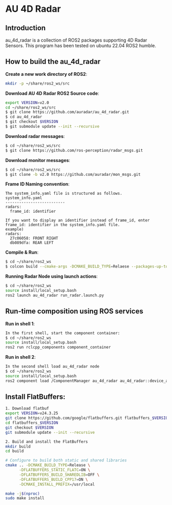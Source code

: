 AU 4D Radar
========

## Introduction
au_4d_radar is a collection of ROS2 packages supporting 4D Radar Sensors.
This program has been tested on ubuntu 22.04 ROS2 humble.

## How to build the au_4d_radar 

**Create a new work directory of ROS2**:
```bash
mkdir -p ~/share/ros2_ws/src
```

**Download AU 4D Radar ROS2 Source code**:
```bash
export VERSION=v2.0
cd ~/share/ros2_ws/src
$ git clone https://github.com/auradar/au_4d_radar.git
$ cd au_4d_radar
$ git checkout $VERSION
$ git submodule update --init --recursive

```

**Download radar messages**:
```bash
$ cd ~/share/ros2_ws/src
$ git clone https://github.com/ros-perception/radar_msgs.git
```

**Download monitor messages**:
```bash
$ cd ~/share/ros2_ws/src
$ git clone -b v2.0 https://github.com/auradar/mon_msgs.git
```

**Frame ID Naming convention**:
```
The system_info.yaml file is structured as follows.
system_info.yaml
--------------------------
radars:
  frame_id: identifier  

If you want to display an identifier instead of frame_id, enter frame_id: identifier in the system_info.yaml file.
example)
radars:
  27c06058: FRONT RIGHT
  db089dfa: REAR LEFT
```

**Compile & Run**:
```bash
$ cd ~/share/ros2_ws
$ colcon build --cmake-args -DCMAKE_BUILD_TYPE=Relaese --packages-up-to au_4d_radar
```

**Running Radar Node using launch actions**:
```bash
$ cd ~/share/ros2_ws
source install/local_setup.bash
ros2 launch au_4d_radar run_radar.launch.py
```

## Run-time composition using ROS services

**Run in shell 1**:
```bash
In the first shell, start the component container:
$ cd ~/share/ros2_ws
source install/local_setup.bash
ros2 run rclcpp_components component_container
```

**Run in shell 2**:
```bash
In the second shell load au_4d_radar node
$ cd ~/share/ros2_ws
source install/local_setup.bash
ros2 component load /ComponentManager au_4d_radar au_4d_radar::device_au_radar_node
```

## Install FlatBuffers:
```bash
1. Download flatbuf
export VERSION=v24.3.25
git clone https://github.com/google/flatbuffers.git flatbuffers_$VERSION
cd flatbuffers_$VERSION
git checkout $VERSION
git submodule update --init --recursive

2. Build and install the FlatBuffers
mkdir build
cd build

# Configure to build both static and shared libraries
cmake .. -DCMAKE_BUILD_TYPE=Release \
      -DFLATBUFFERS_STATIC_FLATC=ON \
      -DFLATBUFFERS_BUILD_SHAREDLIB=OFF \
      -DFLATBUFFERS_BUILD_CPP17=ON \
      -DCMAKE_INSTALL_PREFIX=/usr/local

make -j$(nproc)
sudo make install
```
